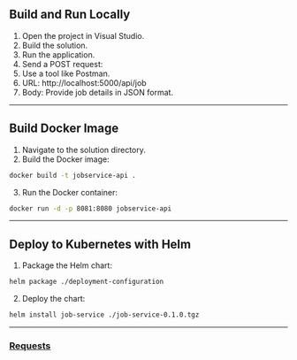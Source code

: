 ## Build and Run Locally
1. Open the project in Visual Studio.
2. Build the solution.
3. Run the application.
4. Send a POST request:
5. Use a tool like Postman.
6. URL: http://localhost:5000/api/job
7. Body: Provide job details in JSON format.
------------
## Build Docker Image
1. Navigate to the solution directory.
2. Build the Docker image:
```bash
docker build -t jobservice-api .
```
3. Run the Docker container:
```bash
docker run -d -p 8081:8080 jobservice-api
```
------------
## Deploy to Kubernetes with Helm
1. Package the Helm chart:
```bash
helm package ./deployment-configuration
```
2. Deploy the chart:
```bash
helm install job-service ./job-service-0.1.0.tgz
```
------------
### [Requests](https://raw.githubusercontent.com/bohdan-prokopenko/job-service/main/api/JobService.Api.http "Requests")
